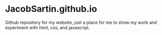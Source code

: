 # JacobSartin.github.io
Github repository for my website, just a place for me to show my work and experiment with html, css, and javascript.
